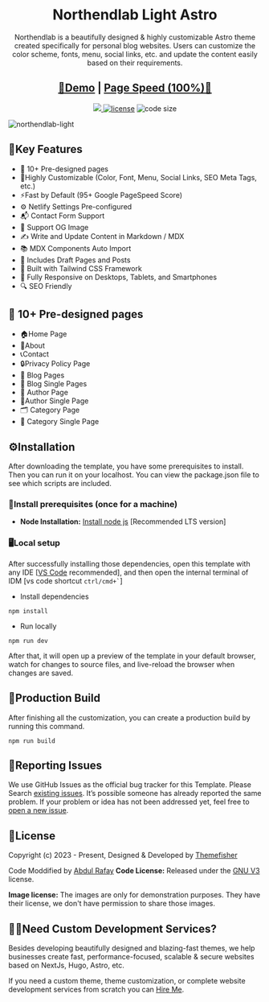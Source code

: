 <h1 align=center>Northendlab Light Astro</h1>
<p align=center>Northendlab is a beautifully designed & highly customizable Astro theme created specifically for personal blog websites. Users can customize the color scheme, fonts, menu, social links, etc. and update the content easily based on their requirements.  
</p>
<h2 align="center"> <a target="_blank" href="https://northenlab.netlify.app/" rel="nofollow">👀Demo</a> | <a  target="_blank" href="https://pagespeed.web.dev/analysis/https-northenlab-netlify-app/yl4kusc879?form_factor=mobile">Page Speed (100%)🚀</a>
</h2>

<p align=center>
  <a href="https://github.com/withastro/astro/releases/tag/astro%404.3.2" alt="Contributors">
    <img src="https://img.shields.io/static/v1?label=ASTRO&message=4.3&color=000&logo=astro" />
  </a>

  <a href="/LICENSE">
   <img src="https://img.shields.io/badge/license-GPL%20v3-blue.svg" alt="license"></a>

  <img src="https://img.shields.io/github/languages/code-size/themefisher/northendlab-light-astro" alt="code size">

</p>

![northendlab-light](https://demo.gethugothemes.com/thumbnails/northendlab-light.png)

## 🔑Key Features

- 📄 10+ Pre-designed pages
- 🎨Highly Customizable (Color, Font, Menu, Social Links, SEO Meta Tags, etc.)
- ⚡Fast by Default (95+ Google PageSpeed Score)
- ⚙️ Netlify Settings Pre-configured
- 📬 Contact Form Support
- 🌅 Support OG Image
- ✍️ Write and Update Content in Markdown / MDX
- 📚 MDX Components Auto Import
- 📝 Includes Draft Pages and Posts
- 🎨 Built with Tailwind CSS Framework
- 📱 Fully Responsive on Desktops, Tablets, and Smartphones
- 🔍 SEO Friendly

## 📄 10+ Pre-designed pages

- 🏠Home Page
- 👤About
- 📞Contact
- 🔒Privacy Policy Page
- 📝 Blog Pages
- 📄 Blog Single Pages
- 👤 Author Page
- 👤Author Single Page
- 🗂️ Category Page
- 📄 Category Single Page

<!-- installation -->

## ⚙️Installation

After downloading the template, you have some prerequisites to install. Then you can run it on your localhost. You can view the package.json file to see which scripts are included.

### 🔧Install prerequisites (once for a machine)

- **Node Installation:** [Install node js](https://nodejs.org/en/download/) [Recommended LTS version]

### 🖥️Local setup

After successfully installing those dependencies, open this template with any IDE [[VS Code](https://code.visualstudio.com/) recommended], and then open the internal terminal of IDM [vs code shortcut <code>ctrl/cmd+\`</code>]

- Install dependencies

```
npm install
```

- Run locally

```
npm run dev
```

After that, it will open up a preview of the template in your default browser, watch for changes to source files, and live-reload the browser when changes are saved.

## 🔨Production Build

After finishing all the customization, you can create a production build by running this command.

```
npm run build
```

<!-- reporting issue -->

## 🐞Reporting Issues

We use GitHub Issues as the official bug tracker for this Template. Please Search [existing issues](https://github.com/rafay99-epic/northendlab/issues). It’s possible someone has already reported the same problem.
If your problem or idea has not been addressed yet, feel free to [open a new issue](https://github.com/rafay99-epic/northendlab/issues).

<!-- licence -->

## 📄License

Copyright (c) 2023 - Present, Designed & Developed by [Themefisher](https://themefisher.com)

Code Moddified by [Abdul Rafay](https://rafay99.com)
**Code License:** Released under the [GNU V3](/LICENSE) license.

**Image license:** The images are only for demonstration purposes. They have their license, we don't have permission to share those images.

## 👨‍💻Need Custom Development Services?

Besides developing beautifully designed and blazing-fast themes, we help businesses create fast, performance-focused, scalable & secure websites based on NextJs, Hugo, Astro, etc.

If you need a custom theme, theme customization, or complete website development services from scratch you can [Hire Me](https://rafay99.com/contact-me).
